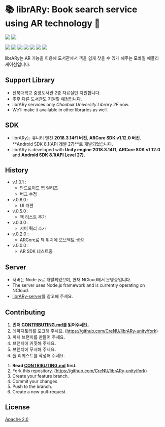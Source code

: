 # 📚 librARy: Book search service using AR technology 📱

![](https://img.shields.io/badge/librARy-unity-orange)
![](https://img.shields.io/badge/unity-v.2018.3.14f1-orange)

![](https://img.shields.io/github/languages/count/crenu/library-unity)
![](https://img.shields.io/github/languages/top/crenu/library-unity)
![](https://img.shields.io/github/languages/code-size/crenu/library-unity)
![](https://img.shields.io/github/repo-size/crenu/library-unity)
![](https://img.shields.io/github/issues/crenu/library-unity)
![](https://img.shields.io/github/issues-closed/crenu/library-unity)
![](https://img.shields.io/github/last-commit/crenu/library-unity)

librARy는 AR 기능을 이용해 도서관에서 책을 쉽게 찾을 수 있게 해주는 모바일 애플리케이션입니다.


## Support Library
+ 전북대학교 중앙도서관 2층 자료실만 지원합니다.
+ 추후 다른 도서관도 지원할 예정입니다.
+ librARy services only *Chonbuk University Library 2F* now.
+ We'll make it available in other libraries as well.


## SDK
+ librARy는 유니티 엔진 **2018.3.14f1 버전**, **ARCore SDK v1.12.0 버전**, **Android SDK 8.1(API 레벨 27)**로 개발되었습니다.
+ librARy is developed with **Unity engine 2018.3.14f1**, **ARCore SDK v1.12.0** and **Android SDK 8.1(API Level 27)**.


## History
+ v.1.0.1 :
  - 안드로이드 앱 릴리즈
  - 버그 수정
+ v.0.6.0 :
  - UI 개편
+ v.0.5.0 :
  - 책 리스트 추가
+ v.0.3.0 :
  - 서버 쿼리 추가
+ v.0.2.0 :
  - ARCore로 책 위치에 오브젝트 생성
+ v.0.0.0 :
  - AR SDK 테스트중


## Server
+ 서버는 Node.js로 개발되었으며, 현재 NCloud에서 운영중입니다.
+ The server uses Node.js framework and is currently operating on NCloud.
+ [librARy-server](https://github.com/CreNU/librARy-server)를 참고해 주세요.


## Contributing
1. **먼저 [CONTRIBUTING.md](./CONTRIBUTING.md)를 읽어주세요.**
2. 레파지토리를 포크해 주세요. (https://github.com/CreNU/librARy-unity/fork)
3. 피처 브랜치를 만들어 주세요.
4. 브랜치에 커밋해 주세요.
5. 브랜치에 푸시해 주세요.
6. 풀 리퀘스트를 작성해 주세요.
<!-- -->
1. **Read [CONTRIBUTING.md](./CONTRIBUTING.md) first.**
2. Fork this repository. (https://github.com/CreNU/librARy-unity/fork)
3. Create your feature branch.
4. Commit your changes.
5. Push to the branch.
6. Create a new pull-request.


## License
[Apache 2.0](./LICENSE)



[Wiki]: https://github.com/CreNU/librARy-unity/wiki
